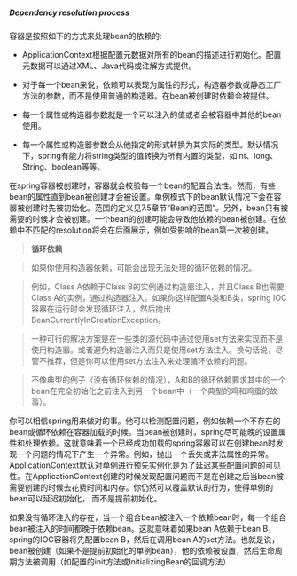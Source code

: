 ##### Dependency resolution process

容器是按照如下的方式来处理bean的依赖的:

- ApplicationContext根据配置元数据对所有的bean的描述进行初始化。配置元数据可以通过XML、Java代码或注解方式提供。

- 对于每一个bean来说，依赖可以表现为属性的形式，构造器参数或静态工厂方法的参数，而不是使用普通的构造器。在bean被创建时依赖会被提供。

- 每一个属性或构造器参数就是一个可以注入的值或者会被容器中其他的bean使用。

- 每一个属性或构造器参数会从他指定的形式转换为其实际的类型。默认情况下，spring有能力将string类型的值转换为所有内置的类型，如int、long、String、boolean等等。

在spring容器被创建时，容器就会校验每一个bean的配置合法性。然而，有些bean的属性直到bean被创建才会被设置。单例模式下的bean默认情况下会在容器被创建时先被初始化。范围的定义见7.5章节“Bean的范围”。另外，bean只有被需要的时候才会被创建。一个bean的创建可能会导致他依赖的bean被创建。在依赖中不匹配的resolution将会在后面展示，例如受影响的bean第一次被创建。

>**循环依赖**

>如果你使用构造器依赖，可能会出现无法处理的循环依赖的情况。

>例如，Class A依赖于Class B的实例通过构造器注入，并且Class B也需要Class A的实例，通过构造器注入。如果你这样配置A类和B类，spring IOC容器在运行时会发现循环注入，然后抛出BeanCurrentlyInCreationException。

>一种可行的解决方案是在一些类的源代码中通过使用set方法来实现而不是使用构造器。或者避免构造器注入而只是使用set方法注入。换句话说，尽管不推荐，但是你可以使用set方法注入来处理循环依赖的问题。

>不像典型的例子（没有循环依赖的情况），A和B的循环依赖要求其中的一个bean在完全初始化之前注入到另一个bean中（一个典型的鸡和鸡蛋的故事）。

你可以相信spring用来做对的事。他可以检测配置问题，例如依赖一个不存在的bean或循环依赖在容器加载的时候。当bean被创建时，spring尽可能晚的设置属性和处理依赖。这就意味着一个已经成功加载的spring容器可以在创建bean时发现一个问题的情况下产生一个异常。例如，抛出一个丢失或非法属性的异常。ApplicationContext默认对单例进行预先实例化是为了延迟某些配置问题的可见性。在ApplicationContext创建的时候发现配置问题而不是在创建之后当bean被需要创建的时候去花费时间和内存。你仍然可以覆盖默认的行为，使得单例的bean可以延迟初始化， 而不是提前初始化。

如果没有循环注入的存在，当一个组合bean被注入一个依赖bean时，每一个组合bean被注入的时间都晚于依赖bean。这就意味着如果bean A依赖于bean B，spring的IOC容器将先配置bean B，然后在调用bean A的set方法。也就是说，bean被创建（如果不是提前初始化的单例bean），他的依赖被设置，然后生命周期方法被调用（如配置的init方法或InitializingBean的回调方法）